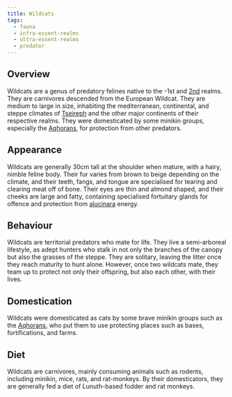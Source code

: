 ```yaml
---
title: Wildcats
tags:
  - fauna
  - infra-essent-realms
  - ultra-essent-realms
  - predator
---
```

## Overview
Wildcats are a genus of predatory felines native to the -1st and [2nd](lore/2nd-realm.md) realms. They are carnivores descended from the European Wildcat. They are medium to large in size, inhabiting the mediterranean, continental, and steppe climates of [Tseireph](lore/2nd-realm/tseireph.md) and the other major continents of their respective realms. They were domesticated by some minikin groups, especially the [Aqhorans](lore/2nd-realm/aqhor.md), for protection from other predators.
## Appearance
Wildcats are generally 30cm tall at the shoulder when mature, with a hairy, nimble feline body. Their fur varies from brown to beige depending on the climate, and their teeth, fangs, and tongue are specialised for tearing and clearing meat off of bone. Their eyes are thin and almond shaped, and their cheeks are large and fatty, containing specialised fortuitary glands for offence and protection from [alucinara](cosmology/alucinara.md) energy.
## Behaviour
Wildcats are territorial predators who mate for life. They live a semi-arboreal lifestyle, as adept hunters who stalk in not only the branches of the canopy but also the grasses of the steppe. They are solitary, leaving the litter once they reach maturity to hunt alone. However, once two wildcats mate, they team up to protect not only their offspring, but also each other, with their lives.
## Domestication
Wildcats were domesticated as cats by some brave minikin groups such as the [Aqhorans](lore/2nd-realm/aqhor), who put them to use protecting places such as bases, fortifications, and farms. 
## Diet
Wildcats are carnivores, mainly consuming animals such as rodents, including minikin, mice, rats, and rat-monkeys. By their domesticators, they are generally fed a diet of Lunuth-based fodder and rat monkeys.